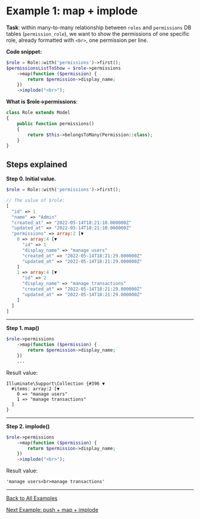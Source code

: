 # Example 1: map + implode

**Task**: within many-to-many relationship between `roles` and `permissions` DB tables (`permission_role`), we want to show the permissions of one specific role, already formatted with `<br>`, one permission per line.

**Code snippet:**

```php
$role = Role::with('permissions')->first();
$permissionsListToShow = $role->permissions
    ->map(function ($permission) {
        return $permission->display_name;
    })
    ->implode("<br>");
```

**What is $role->permissions**:

```php
class Role extends Model
{
    public function permissions()
    {
        return $this->belongsToMany(Permission::class);
    }
}
```

## Steps explained

**Step 0. Initial value.**

```php
$role = Role::with('permissions')->first();

// The value of $role:
[
  "id" => 1
  "name" => "Admin"
  "created_at" => "2022-05-14T18:21:10.000000Z"
  "updated_at" => "2022-05-14T18:21:10.000000Z"
  "permissions" => array:2 [▼
    0 => array:4 [▼
      "id" => 1
      "display_name" => "manage users"
      "created_at" => "2022-05-14T18:21:29.000000Z"
      "updated_at" => "2022-05-14T18:21:29.000000Z"
    ]
    1 => array:4 [▼
      "id" => 2
      "display_name" => "manage transactions"
      "created_at" => "2022-05-14T18:21:29.000000Z"
      "updated_at" => "2022-05-14T18:21:29.000000Z"
    ]
  ]
]
```

- - - - - 

**Step 1. map()**

```php
$role->permissions
    ->map(function ($permission) {
        return $permission->display_name;
    })
    ...
```

Result value:

```
Illuminate\Support\Collection {#396 ▼
  #items: array:2 [▼
    0 => "manage users"
    1 => "manage transactions"
  ]
}
```

- - - - - 

**Step 2. implode()**

```php
$role->permissions
    ->map(function ($permission) {
        return $permission->display_name;
    })
    ->implode("<br>");
```

Result value:

```
'manage users<br>manage transactions'
```

- - - - -

[Back to All Examples](readme.md)

[Next Example: push + map + implode](2-push-map-implode.md)